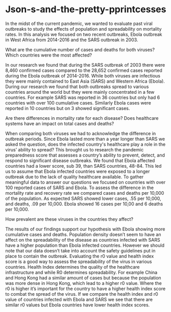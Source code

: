 # Json-s-and-the-pretty-pprintcesses

In the midst of the current pandemic, we wanted to evaluate past viral outbreaks to study the effects of population and spreadability on mortality rates. In this analysis we focused on two recent outbreaks, Ebola outbreak in West Africa from  2014-2016 and the SARS outbreak in 2003.

What are the cumulative number of cases and deaths for both viruses? Which countries were the most affected?

  In our research we found that during the SARS outbreak of 2003 there were 8,460 confirmed cases compared to the 28,652 confirmed cases reported during the Ebola outbreak of 2014-2016. While both viruses are infectious they were mainly contained to East Asia (SARS) and Western Africa (Ebola). During our research we found that both outbreaks spread to various countries around the world but they were mainly concentrated in a few countries. For example SARS was reported in 36 countries but only had 6 countries with over 100 cumulative cases. Similarly Ebola cases were reported in 10 countries but on 3 showed significant cases.



Are there differences in mortality rate for each disease? Does healthcare systems have an impact on total cases and deaths?

  When comparing both viruses we had to acknowledge the difference in outbreak periods. Since Ebola lasted more than a year longer than SARS we asked the question, does the infected country's healthcare play a role in the virus’ ability to spread? This brought us to research the pandemic preparedness score that assesses a country’s ability to prevent, detect, and respond to significant disease outbreaks. We found that Ebola affected countries had a lower score, sub 39, than  SARS countries, 48-84. This led us to assume that Ebola infected countries were exposed to a longer outbreak due to the lack of quality healthcare available.
To gather meaningful data to answer our questions we focused on countries with over 100 reported cases of SARS and Ebola. To assess the difference in the mortality rate and recovery rate we compared cases and deaths per 10,000 of the population. As expected SARS showed lower cases, .55 per 10,000, and deaths, .09 per 10,000. Ebola showed 16 cases per 10,00 and 6 deaths per 10,000.


How prevalent are these viruses in the countries they affect?

  The results of our findings support our hypothesis with Ebola showing more cumulative cases and deaths. Population density doesn’t seem to have an affect on the spreadability of the disease as countries infected with SARS have a higher population than Ebola infected countries. However we should note that our data doesn’t take into account the safety guidelines put in place to contain the outbreak. Evaluating the r0 value and health index score is a good way to assess the spreadability of the virus in various countries. Health Index determines the quality of the healthcare infrastructure and while R0 determines spreadability. For example China and Hong Kong had a similar amount of cases but because the population was more dense in Hong Kong, which lead to a higher r0 value. Where the r0 is higher it’s important for the country to have a higher health index score to combat the spread of the virus. If we compare the health index and r0 value of countries infected with Ebola and SARS we see that there are similar r0 values but Ebola countries have lower health index scores. 

